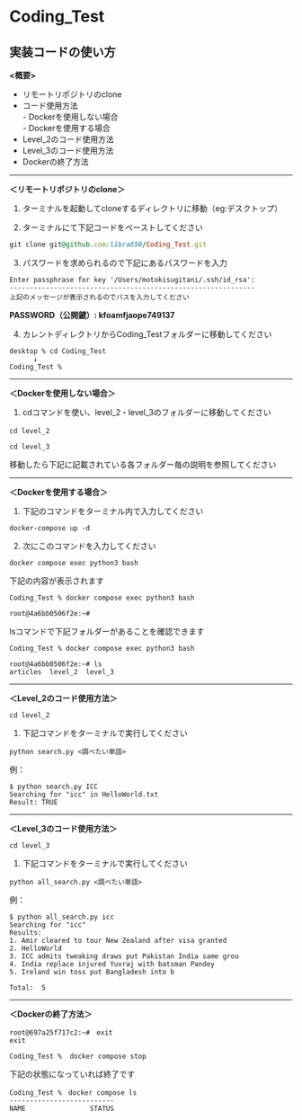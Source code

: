 # Coding_Test

## 実装コードの使い方
__<概要>__<br>
- リモートリポジトリのclone<br>
- コード使用方法<br>
      - Dockerを使用しない場合<br>
      - Dockerを使用する場合<br>
- Level_2のコード使用方法<br>
- Level_3のコード使用方法<br>
- Dockerの終了方法

-----------------------------------------------------------
__＜リモートリポジトリのclone＞__
1. ターミナルを起動してcloneするディレクトリに移動（eg:デスクトップ）

2. ターミナルにて下記コードをペーストしてください
``` terminal.rb
git clone git@github.com:libra850/Coding_Test.git
```
3. パスワードを求められるので下記にあるパスワードを入力
```
Enter passphrase for key '/Users/motokisugitani/.ssh/id_rsa':
-------------------------------------------------------------
上記のメッセージが表示されるのでパスを入力してください 
```
__PASSWORD（公開鍵）: kfoamfjaope749137__

4. カレントディレクトリからCoding_Testフォルダーに移動してください
```
desktop % cd Coding_Test
      ↓
Coding_Test % 
```

-----------------------------------------------------------
__＜Dockerを使用しない場合＞__

1. cdコマンドを使い、level_2・level_3のフォルダーに移動してください
```
cd level_2　

cd level_3
```
移動したら下記に記載されている各フォルダー毎の説明を参照してください

-----------------------------------------------------------
__＜Dockerを使用する場合＞__
1. 下記のコマンドをターミナル内で入力してください
```
docker-compose up -d
```    

2. 次にこのコマンドを入力してください
```
docker compose exec python3 bash
```

下記の内容が表示されます
```
Coding_Test % docker compose exec python3 bash

root@4a6bb0506f2e:~#
```
lsコマンドで下記フォルダーがあることを確認できます
```
Coding_Test % docker compose exec python3 bash

root@4a6bb0506f2e:~# ls
articles  level_2  level_3
```
-----------------------------------------------------------
__＜Level_2のコード使用方法＞__
```
cd level_2
```
1. 下記コマンドをターミナルで実行してください
```
python search.py <調べたい単語>
```
例：
```
$ python search.py ICC
Searching for "icc" in HelloWorld.txt
Result: TRUE
```
-----------------------------------------------------------
__＜Level_3のコード使用方法＞__
```
cd level_3
```
1. 下記コマンドをターミナルで実行してください
```
python all_search.py <調べたい単語>
```
例：
```
$ python all_search.py icc
Searching for "icc"
Results:
1. Amir cleared to tour New Zealand after visa granted
2. HelloWorld
3. ICC admits tweaking draws put Pakistan India same grou
4. India replace injured Yuvraj with batsman Pandey
5. Ireland win toss put Bangladesh into b

Total:  5
```
-----------------------------------------------------------
__＜Dockerの終了方法＞__
```
root@697a25f717c2:~#　exit
exit
```
```
Coding_Test %  docker compose stop
```
下記の状態になっていれば終了です
```
Coding_Test %　docker compose ls
--------------------------
NAME                STATUS
```